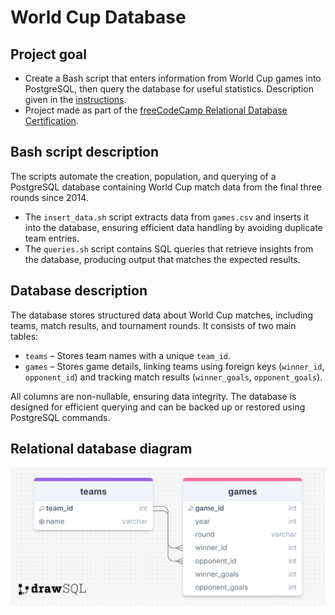 #  World Cup Database

## Project goal

* Create a Bash script that enters information from World Cup games into PostgreSQL, then query the database for useful statistics. Description given in the [instructions](https://github.com/freeCodeCamp/learn-world-cup-database/blob/main/TUTORIAL.md).
* Project made as part of the [freeCodeCamp Relational Database Certification](https://www.freecodecamp.org/learn/relational-database).

## Bash script description

The scripts automate the creation, population, and querying of a PostgreSQL database containing World Cup match data from the final three rounds since 2014. 

* The `insert_data.sh` script extracts data from `games.csv` and inserts it into the database, ensuring efficient data handling by avoiding duplicate team entries.
* The `queries.sh` script contains SQL queries that retrieve insights from the database, producing output that matches the expected results.

## Database description

The database stores structured data about World Cup matches, including teams, match results, and tournament rounds. It consists of two main tables:
* `teams` – Stores team names with a unique `team_id`.
* `games` – Stores game details, linking teams using foreign keys (`winner_id`, `opponent_id`) and tracking match results (`winner_goals`, `opponent_goals`).

All columns are non-nullable, ensuring data integrity. The database is designed for efficient querying and can be backed up or restored using PostgreSQL commands. 

## Relational database diagram
![database](https://github.com/AdelaHlobilova/sql-data-science/blob/main/freecodecamp-sql/world-cup-database/drawSQL-world-cup-db.png)
